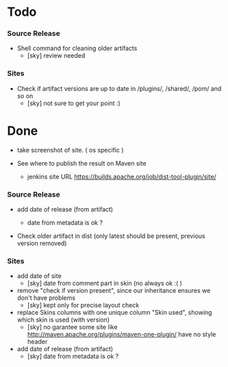 Todo
====

### Source Release

* Shell command for cleaning older artifacts
    * [sky] review needed

### Sites

* Check if artifact versions are up to date in /plugins/, /shared/, /pom/ and so on
    * [sky] not sure to get your point :)


# Done

* take screenshot of site. ( os specific )

* See where to publish the result on Maven site
    * jenkins site URL https://builds.apache.org/job/dist-tool-plugin/site/

### Source Release
* add date of release (from artifact)
  * date from metadata is ok ?

* Check older artifact in dist (only latest should be present, previous version removed)

### Sites

* add date of site
    * [sky] date from comment part in skin (no always ok :( )
* remove "check if version present", since our inheritance ensures we don't have problems
    * [sky] kept only for precise layout check
* replace Skins columns with one unique column "Skin used", showing which skin is used (with version)
    * [sky] no garantee some site like http://maven.apache.org/plugins/maven-one-plugin/ have no style header 
* add date of release (from artifact)
    * [sky] date from metadata is ok ?
